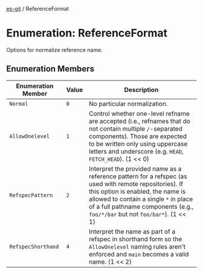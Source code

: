 [es-git](../globals.md) / ReferenceFormat

# Enumeration: ReferenceFormat

Options for normalize reference name.

## Enumeration Members

| Enumeration Member | Value | Description |
| ------ | ------ | ------ |
| <a id="normal"></a> `Normal` | `0` | No particular normalization. |
| <a id="allowonelevel"></a> `AllowOnelevel` | `1` | Control whether one-level refname are accepted (i.e., refnames that do not contain multiple `/`-separated components). Those are expected to be written only using uppercase letters and underscore (e.g. `HEAD`, `FETCH_HEAD`). (1 << 0) |
| <a id="refspecpattern"></a> `RefspecPattern` | `2` | Interpret the provided name as a reference pattern for a refspec (as used with remote repositories). If this option is enabled, the name is allowed to contain a single `*` in place of a full pathname components (e.g., `foo/*/bar` but not `foo/bar*`). (1 << 1) |
| <a id="refspecshorthand"></a> `RefspecShorthand` | `4` | Interpret the name as part of a refspec in shorthand form so the `AllowOnelevel` naming rules aren't enforced and `main` becomes a valid name. (1 << 2) |
